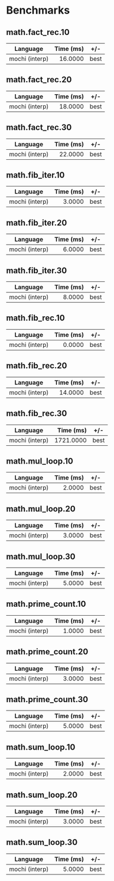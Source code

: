 # Benchmarks

## math.fact_rec.10
| Language | Time (ms) | +/- |
| --- | ---: | --- |
| mochi (interp) | 16.0000 | best |

## math.fact_rec.20
| Language | Time (ms) | +/- |
| --- | ---: | --- |
| mochi (interp) | 18.0000 | best |

## math.fact_rec.30
| Language | Time (ms) | +/- |
| --- | ---: | --- |
| mochi (interp) | 22.0000 | best |

## math.fib_iter.10
| Language | Time (ms) | +/- |
| --- | ---: | --- |
| mochi (interp) | 3.0000 | best |

## math.fib_iter.20
| Language | Time (ms) | +/- |
| --- | ---: | --- |
| mochi (interp) | 6.0000 | best |

## math.fib_iter.30
| Language | Time (ms) | +/- |
| --- | ---: | --- |
| mochi (interp) | 8.0000 | best |

## math.fib_rec.10
| Language | Time (ms) | +/- |
| --- | ---: | --- |
| mochi (interp) | 0.0000 | best |

## math.fib_rec.20
| Language | Time (ms) | +/- |
| --- | ---: | --- |
| mochi (interp) | 14.0000 | best |

## math.fib_rec.30
| Language | Time (ms) | +/- |
| --- | ---: | --- |
| mochi (interp) | 1721.0000 | best |

## math.mul_loop.10
| Language | Time (ms) | +/- |
| --- | ---: | --- |
| mochi (interp) | 2.0000 | best |

## math.mul_loop.20
| Language | Time (ms) | +/- |
| --- | ---: | --- |
| mochi (interp) | 3.0000 | best |

## math.mul_loop.30
| Language | Time (ms) | +/- |
| --- | ---: | --- |
| mochi (interp) | 5.0000 | best |

## math.prime_count.10
| Language | Time (ms) | +/- |
| --- | ---: | --- |
| mochi (interp) | 1.0000 | best |

## math.prime_count.20
| Language | Time (ms) | +/- |
| --- | ---: | --- |
| mochi (interp) | 3.0000 | best |

## math.prime_count.30
| Language | Time (ms) | +/- |
| --- | ---: | --- |
| mochi (interp) | 5.0000 | best |

## math.sum_loop.10
| Language | Time (ms) | +/- |
| --- | ---: | --- |
| mochi (interp) | 2.0000 | best |

## math.sum_loop.20
| Language | Time (ms) | +/- |
| --- | ---: | --- |
| mochi (interp) | 3.0000 | best |

## math.sum_loop.30
| Language | Time (ms) | +/- |
| --- | ---: | --- |
| mochi (interp) | 5.0000 | best |

